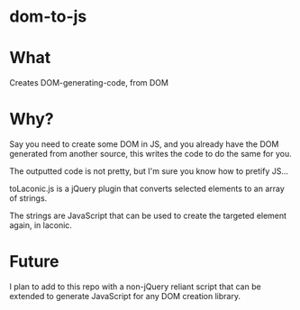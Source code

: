 dom-to-js
=========

# What #

Creates DOM-generating-code, from DOM

# Why? #

Say you need to create some DOM in JS, and you already have the DOM generated from another source, this writes the code to do the same for you.

The outputted code is not pretty, but I'm sure you know how to pretify JS...

toLaconic.js is a jQuery plugin that converts selected elements to an array of strings. 

The strings are JavaScript that can be used to create the targeted element again, in laconic.

# Future #

I plan to add to this repo with a non-jQuery reliant script that can be extended to generate JavaScript for any DOM creation library.